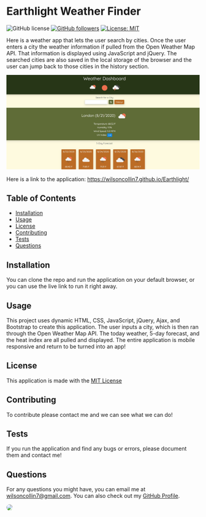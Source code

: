 # Earthlight Weather Finder 
  ![GitHub license](https://img.shields.io/badge/Made%20by-%40Wilsoncollin7-orange) [![GitHub followers](https://img.shields.io/github/followers/wilsoncollin7.svg?style=social&label=Follow&maxAge=2592000)](https://github.com/wilsoncollin7?tab=followers) [![License: MIT](https://img.shields.io/badge/License-MIT-yellow.svg)](https://opensource.org/licenses/MIT)

  Here is a weather app that lets the user search by cities. Once the user enters a city the weather information if pulled from the Open Weather Map API. That information is displayed using JavaScript and jQuery. The searched cities are also saved in the local storage of the browser and the user can jump back to those cities in the history section.

<img src="assets/dev-docs/homePage.JPG">

Here is a link to the application: https://wilsoncollin7.github.io/Earthlight/

  ## Table of Contents

  - [Installation](#installation)
  - [Usage](#usage)
  - [License](#license)
  - [Contributing](#contributing)
  - [Tests](#tests)
  - [Questions](#questions)

  ## Installation

  You can clone the repo and run the application on your default browser, or you can use the live link to run it right away.

  ## Usage

  This project uses dynamic HTML, CSS, JavaScript, jQuery, Ajax, and Bootstrap to create this application. The user inputs a city, which is then ran through the Open Weather Map API. The today weather, 5-day forecast, and the heat index are all pulled and displayed. The entire application is mobile responsive and return to be turned into an app!

  ## License

  This application is made with the [MIT License](https://opensource.org/licenses/MIT)

  ## Contributing

  To contribute please contact me and we can see what we can do!

  ## Tests

  If you run the application and find any bugs or errors, please document them and contact me!

  ## Questions

  For any questions you might have, you can email me at wilsoncollin7@gmail.com. You can also check out my [GitHub Profile](https://github.com/wilsoncollin7).
  
  <img src="https://avatars2.githubusercontent.com/u/65512203?s=460&u=fb31e3048d1cfa064b8ee0ec696be762b96343f8&v=4" width="200" style="border-radius:50%"/>
